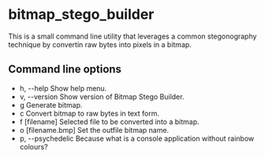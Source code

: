 # bitmap_stego_builder

This is a small command line utility that leverages a common stegonography technique by convertin raw bytes into pixels in a bitmap.

## Command line options

- h, --help Show help menu.
- v, --version Show version of Bitmap Stego Builder.
- g Generate bitmap.
- c Convert bitmap to raw bytes in text form.
- f [filename] Selected file to be converted into a bitmap.
- o [filename.bmp] Set the outfile bitmap name.       
- p, --psychedelic Because what is a console application without rainbow colours?
